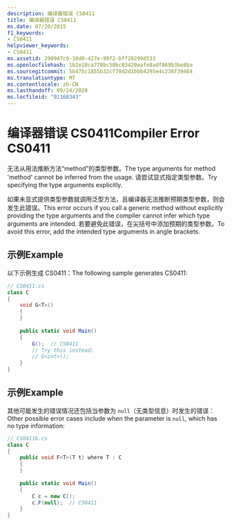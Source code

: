 ```yaml
---
description: 编译器错误 CS0411
title: 编译器错误 CS0411
ms.date: 07/20/2015
f1_keywords:
- CS0411
helpviewer_keywords:
- CS0411
ms.assetid: 290947c9-10d0-427e-99f2-bff20299d533
ms.openlocfilehash: 1b2e18ca778bc50bc03420eafe8adf869b3be8ba
ms.sourcegitcommit: 5b475c1855b32cf78d2d1bbb4295e4c236f39464
ms.translationtype: MT
ms.contentlocale: zh-CN
ms.lasthandoff: 09/24/2020
ms.locfileid: "91168343"
---
```

# <a name="compiler-error-cs0411"></a><span data-ttu-id="dae23-103">编译器错误 CS0411</span><span class="sxs-lookup"><span data-stu-id="dae23-103">Compiler Error CS0411</span></span>

<span data-ttu-id="dae23-104">无法从用法推断方法“method”的类型参数。</span><span class="sxs-lookup"><span data-stu-id="dae23-104">The type arguments for method 'method' cannot be inferred from the usage.</span></span> <span data-ttu-id="dae23-105">请尝试显式指定类型参数。</span><span class="sxs-lookup"><span data-stu-id="dae23-105">Try specifying the type arguments explicitly.</span></span>  
  
 <span data-ttu-id="dae23-106">如果未显式提供类型参数就调用泛型方法，且编译器无法推断预期类型参数，则会发生此错误。</span><span class="sxs-lookup"><span data-stu-id="dae23-106">This error occurs if you call a generic method without explicitly providing the type arguments and the compiler cannot infer which type arguments are intended.</span></span> <span data-ttu-id="dae23-107">若要避免此错误，在尖括号中添加预期的类型参数。</span><span class="sxs-lookup"><span data-stu-id="dae23-107">To avoid this error, add the intended type arguments in angle brackets.</span></span>  
  
## <a name="example"></a><span data-ttu-id="dae23-108">示例</span><span class="sxs-lookup"><span data-stu-id="dae23-108">Example</span></span>  

 <span data-ttu-id="dae23-109">以下示例生成 CS0411：</span><span class="sxs-lookup"><span data-stu-id="dae23-109">The following sample generates CS0411:</span></span>  
  
```csharp  
// CS0411.cs  
class C  
{  
    void G<T>()  
    {  
    }  
  
    public static void Main()  
    {  
        G();  // CS0411  
        // Try this instead:  
        // G<int>();  
    }  
}  
```  
  
## <a name="example"></a><span data-ttu-id="dae23-110">示例</span><span class="sxs-lookup"><span data-stu-id="dae23-110">Example</span></span>  

 <span data-ttu-id="dae23-111">其他可能发生的错误情况还包括当参数为 `null`（无类型信息）时发生的错误：</span><span class="sxs-lookup"><span data-stu-id="dae23-111">Other possible error cases include when the parameter is `null`, which has no type information:</span></span>  
  
```csharp  
// CS0411b.cs  
class C  
{  
    public void F<T>(T t) where T : C
    {  
    }  
  
    public static void Main()  
    {  
        C c = new C();  
        c.F(null);  // CS0411  
    }  
}  
```
